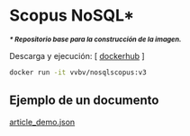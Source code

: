 # Scopus NoSQL*
_<strong><small>* Repositorio base para la construcción de la imagen.</small></strong>_

Descarga y ejecución:  [ <a href="https://hub.docker.com/r/vvbv/nosqlscopus">dockerhub</a> ]

```bash
docker run -it vvbv/nosqlscopus:v3
```
## Ejemplo de un documento

<a href="https://github.com/vvbv/Scopus-NoSQL/blob/master/article_demo.json"> article_demo.json</a>
